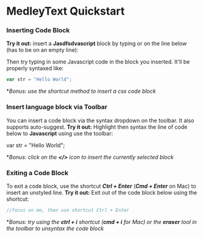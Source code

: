 # **MedleyText Quickstart**
### **Inserting Code Block**
**Try it out:** insert a **Jasdfsdvascript** block by typing **<js>** or **<javascript>** on the line below (has to be on an empty line):

Then try typing in some Javascript code in the block you inserted. It'll be properly syntaxed like:
```javascript
var str = "Hello World";
```
**Bonus: use the shortcut method to insert a css code block*

### **Insert language block via Toolbar**
You can insert a code block via the syntax dropdown on the toolbar. It also supports auto-suggest.
**Try it out:** Highlight then syntax the line of code below to **Javascript** using use the toolbar:

var str = "Hello World";

**Bonus: click on the **</>** icon to insert the currently selected block*

### **Exiting a Code Block**
To exit a code block, use the shortcut ***Ctrl + Enter*** (***Cmd + Enter*** on Mac) to insert an unstyled line.
**Try it out:** Exit out of the code block below using the shortcut:
```javascript
//focus on me, then use shortcut Ctrl + Enter
```
**Bonus: try using the **ctrl + i** shortcut (**cmd + i** for Mac) or the **eraser** tool in the toolbar to unsyntax the code block*